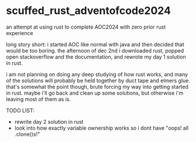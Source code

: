 # scuffed_rust_adventofcode2024
an attempt at using rust to complete AOC2024 with zero prior rust experience

long story short: i started AOC like normal with java and then decided that would be too boring. the afternoon of dec 2nd i downloaded rust, popped open stackoverflow and the documentation, and rewrote my day 1 solution in rust.

i am not planning on doing any deep studying of how rust works, and many of the solutions will probably be held together by duct tape and elmers glue. that's somewhat the point though, brute forcing my way into getting started in rust. maybe i'll go back and clean up some solutions, but otherwise i'm leaving most of them as is.

TODO LIST:
- rewrite day 2 solution in rust
- look into how exactly variable ownership works so i dont have "oops! all .clone()s!"